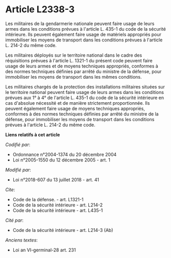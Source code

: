 # Article L2338-3

Les militaires de la gendarmerie nationale peuvent faire usage de leurs armes dans les conditions prévues à l'article L.
435-1 du code de la sécurité intérieure. Ils peuvent également faire usage de matériels appropriés pour immobiliser les
moyens de transport dans les conditions prévues à l'article L. 214-2 du même code.

Les militaires déployés sur le territoire national dans le cadre des réquisitions prévues à l'article L. 1321-1 du présent
code peuvent faire usage de leurs armes et de moyens techniques appropriés, conformes à des normes techniques définies par
arrêté du ministre de la défense, pour immobiliser les moyens de transport dans les mêmes conditions.

Les militaires chargés de la protection des installations militaires situées sur le territoire national peuvent faire usage
de leurs armes dans les conditions prévues aux 1° à 4° de l'article L. 435-1 du code de la sécurité intérieure en cas
d'absolue nécessité et de manière strictement proportionnée. Ils peuvent également faire usage de moyens techniques
appropriés, conformes à des normes techniques définies par arrêté du ministre de la défense, pour immobiliser les moyens de
transport dans les conditions prévues à l'article L. 214-2 du même code.

**Liens relatifs à cet article**

_Codifié par_:

  - Ordonnance n°2004-1374 du 20 décembre 2004
  - Loi n°2005-1550 du 12 décembre 2005 - art. 1

_Modifié par_:

  - Loi n°2018-607 du 13 juillet 2018 - art. 41

_Cite_:

  - Code de la défense. - art. L1321-1
  - Code de la sécurité intérieure - art. L214-2
  - Code de la sécurité intérieure - art. L435-1

_Cité par_:

  - Code de la sécurité intérieure - art. L214-3 (Ab)

_Anciens textes_:

  - Loi an VI-germinal-28 art. 231
